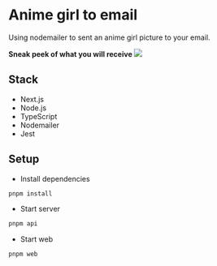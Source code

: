 # Anime girl to email

Using nodemailer to sent an anime girl picture to your email.

**Sneak peek of what you will receive**
![](https://b2.pic.re/0b/0b1024625571a0bbd33b49f1f62b6781.png)

## Stack

- Next.js
- Node.js
- TypeScript
- Nodemailer
- Jest

## Setup

- Install dependencies

```bash
pnpm install
```

- Start server

```bash
pnpm api
```

- Start web

```bash
pnpm web
```
